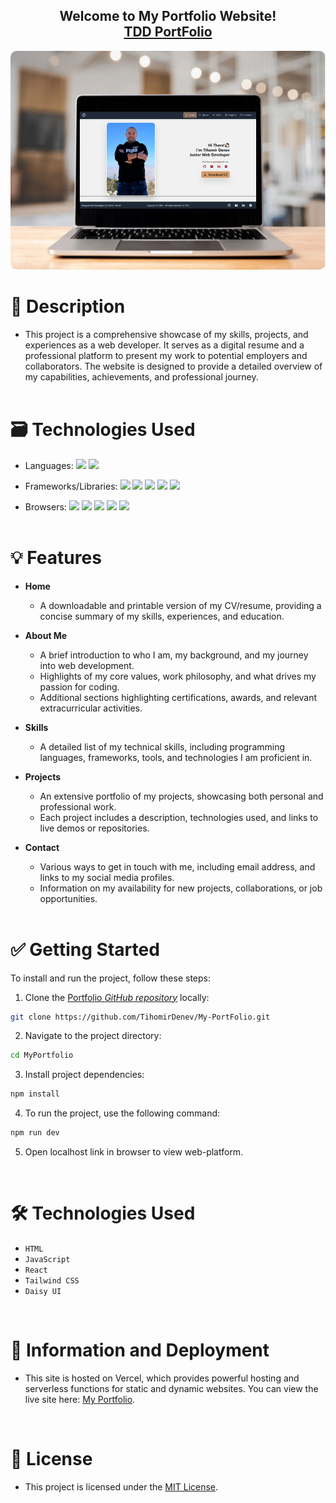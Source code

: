 <h2 align="center">
  Welcome to My Portfolio Website! <br/>
  <a href="https://portfolio-tihomirdenevs-projects.vercel.app/" target="_blank">TDD PortFolio</a>
</h2>
<div align="center">
<img alt="Demo" src="./src/assets/myPortfolio.png" height="350" style="border-radius: 10px;" />
</div>

# 📝 Description

- This project is a comprehensive showcase of my skills, projects, and experiences as a web developer. It serves as a digital resume and a professional platform to present my work to potential employers and collaborators. The website is designed to provide a detailed overview of my capabilities, achievements, and professional journey.
  <br/><br/>

# 🗃️ Technologies Used

- Languages: <img src="https://upload.wikimedia.org/wikipedia/commons/6/6a/JavaScript-logo.png" height="20"> <img src="https://img.shields.io/badge/html5-%23E34F26.svg?style=for-the-badge&logo=html5&logoColor=white" height="20">

- Frameworks/Libraries: <img src="https://img.shields.io/badge/react-%2320232a.svg?style=for-the-badge&logo=react&logoColor=%2361DAFB" height="20"> <img src="https://img.shields.io/badge/React_Router-CA4245?style=for-the-badge&logo=react-router&logoColor=white" height="20"> <img src="https://media.licdn.com/dms/image/D4E12AQE1NInvgAfR3Q/article-cover_image-shrink_423_752/0/1696488544540?e=1722470400&v=beta&t=B6ngRnuqG90ia7gPvOs2Wnjk7o8NlWQe3rOVhKAq6a0" height="25"> <img src="https://img.daisyui.com/images/daisyui-logo/daisyui-logotype.svg" height="20"> <img src="https://camo.githubusercontent.com/285fdadfaf59ede5da219ccf9f8278322e8f85cfa48f5ba33df53ce2f0c72098/68747470733a2f2f696d672e736869656c64732e696f2f62616467652f566974652d4237334246453f7374796c653d666f722d7468652d6261646765266c6f676f3d76697465266c6f676f436f6c6f723d464644363245" height='20'>

- Browsers: <img src="https://img.shields.io/badge/Google%20Chrome-4285F4?style=for-the-badge&logo=GoogleChrome&logoColor=white" height="20"> <img src="https://img.shields.io/badge/Safari-000000?style=for-the-badge&logo=Safari&logoColor=white" height="20"> <img src="https://img.shields.io/badge/Edge-0078D7?style=for-the-badge&logo=Microsoft-edge&logoColor=white" height="20"> <img src="https://img.shields.io/badge/Firefox-FF7139?style=for-the-badge&logo=Firefox-Browser&logoColor=white" height="20"> <img src="https://img.shields.io/badge/Opera-FF1B2D?style=for-the-badge&logo=Opera&logoColor=white" height="20">
  <br/><br/>

# 💡 Features

- **Home**
  - A downloadable and printable version of my CV/resume, providing a concise summary of my skills, experiences, and education.
- **About Me**
  - A brief introduction to who I am, my background, and my journey into web development.
  - Highlights of my core values, work philosophy, and what drives my passion for coding.
  - Additional sections highlighting certifications, awards, and relevant extracurricular activities.
- **Skills**
  - A detailed list of my technical skills, including programming languages, frameworks, tools, and technologies I am proficient in.
- **Projects**
  - An extensive portfolio of my projects, showcasing both personal and professional work.
  - Each project includes a description, technologies used, and links to live demos or repositories.
- **Contact**

  - Various ways to get in touch with me, including email address, and links to my social media profiles.
  - Information on my availability for new projects, collaborations, or job opportunities.

  <br/>

# ✅ Getting Started

To install and run the project, follow these steps:

1. Clone the [Portfolio _GitHub repository_](https://github.com/TihomirDenev/My-PortFolio) locally:

```bash
git clone https://github.com/TihomirDenev/My-PortFolio.git
```

2. Navigate to the project directory:

```bash
cd MyPortfolio
```

3. Install project dependencies:

```bash
npm install
```

4. To run the project, use the following command:

```bash
npm run dev
```

5. Open localhost link in browser to view web-platform.

<br/>

# 🛠 Technologies Used

- `HTML`
- `JavaScript`
- `React`
- `Tailwind CSS`
- `Daisy UI`

<br />

# 📲 Information and Deployment

- This site is hosted on Vercel, which provides powerful hosting and serverless functions for static and dynamic websites. You can view the live site here: [My Portfolio](https://portfolio-tihomirdenevs-projects.vercel.app/).

<br />

# 📇 License

- This project is licensed under the [MIT License](https://opensource.org/licenses/MIT).
